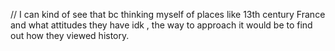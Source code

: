 
// I can kind of see that bc thinking myself of places like 13th century France and what attitudes they have idk , the way to approach it would be to find out how they viewed history. 
